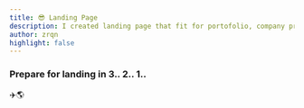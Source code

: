```yaml
---
title: 😎 Landing Page
description: I created landing page that fit for portofolio, company profile, and many more. That needs an online professional profile for their career.
author: zrqn
highlight: false
---
```


### Prepare for landing in 3.. 2.. 1..

✈️🌎